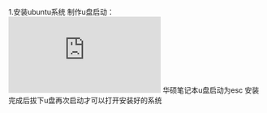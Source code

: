 1.安装ubuntu系统
制作u盘启动：![地址](https://github.com/wangleihd/command/blob/master/install-ubuntu.md)
华硕笔记本u盘启动为esc
安装完成后拔下u盘再次启动才可以打开安装好的系统

